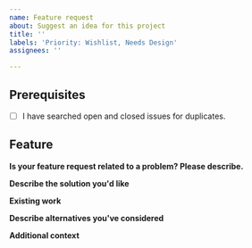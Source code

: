 ```yaml
---
name: Feature request
about: Suggest an idea for this project
title: ''
labels: 'Priority: Wishlist, Needs Design'
assignees: ''

---
```


<!--
By filing an Issue, you are expected to comply with the elementary code of conduct: https://elementary.io/code-of-conduct

Please note that this tracker is only for bugs and feature requests. Please try these locations if you have a question or comment:

  https://elementaryos.stackexchange.com/
  https://www.reddit.com/r/elementaryos/

Please read and follow these tips:
https://elementary.io/docs/code/reference#proposing-design-changes

Lastly, be sure to preview your issue before saving. Thanks!
-->

## Prerequisites
- [ ] I have searched open and closed issues for duplicates.

## Feature
**Is your feature request related to a problem? Please describe.**
<!--A clear and concise description of what the problem is. Ex. I'm always frustrated when [...]-->

<!--If applicable, add screenshots or screen recordings to help explain your problem.-->

**Describe the solution you'd like**
<!--A clear and concise description of what you want to happen. If possible, visualize.-->

**Existing work**
<!--Does this feature exist elsewhere? Please share as much info as possible about that approach.-->

**Describe alternatives you've considered**
<!--A clear and concise description of any alternative solutions or features you've considered.-->

**Additional context**
<!--Add any other context or screenshots about the feature request here.-->
